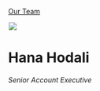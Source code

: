 





[Our Team](/who-we-are/team/)


![](data:image/gif;base64,R0lGODlhAQABAAAAACH5BAEKAAEALAAAAAABAAEAAAICTAEAOw==)![](https://www.gmmb.com/wp-content/uploads/2020/01/Hana-Hodali-05734_RT_BW_SM-468x468.jpg)


Hana Hodali
===========


###### Senior Account Executive











